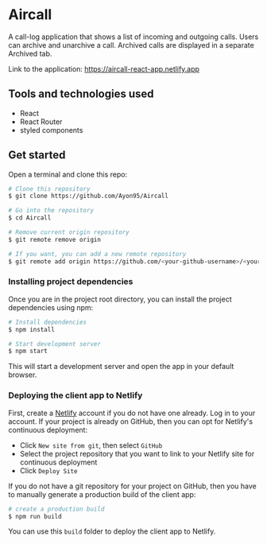 # Aircall

A call-log application that shows a list of incoming and outgoing calls. Users can archive and unarchive a call. Archived calls are displayed in a separate Archived tab.

Link to the application: https://aircall-react-app.netlify.app

## Tools and technologies used

- React
- React Router
- styled components

## Get started

Open a terminal and clone this repo:

```bash
# Clone this repository
$ git clone https://github.com/Ayon95/Aircall

# Go into the repository
$ cd Aircall

# Remove current origin repository
$ git remote remove origin

# If you want, you can add a new remote repository
$ git remote add origin https://github.com/<your-github-username>/<your-repo-name>.git
```

### Installing project dependencies

Once you are in the project root directory, you can install the project dependencies using npm:

```bash
# Install dependencies
$ npm install

# Start development server
$ npm start
```

This will start a development server and open the app in your default browser.

### Deploying the client app to Netlify

First, create a [Netlify](https://netlify.com/) account if you do not have one already. Log in to your account. If your project is already on GitHub, then you can opt for Netlify's continuous deployment:

- Click `New site from git`, then select `GitHub`
- Select the project repository that you want to link to your Netlify site for continuous deployment
- Click `Deploy Site`

If you do not have a git repository for your project on GitHub, then you have to manually generate a production build of the client app:

```bash
# create a production build
$ npm run build
```

You can use this `build` folder to deploy the client app to Netlify.
